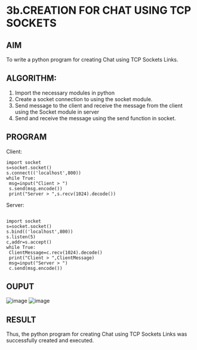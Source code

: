 # 3b.CREATION FOR CHAT USING TCP SOCKETS
## AIM
To write a python program for creating Chat using TCP Sockets Links.
## ALGORITHM:
1. Import the necessary modules in python
2. Create a socket connection to using the socket module.
3. Send message to the client and receive the message from the client using the Socket module in
 server
4. Send and receive the message using the send function in socket.
## PROGRAM
Client:
```
import socket
s=socket.socket()
s.connect(('localhost',800))
while True:
 msg=input("Client > ")
 s.send(msg.encode())
 print("Server > ",s.recv(1024).decode())

```
Server:
```

import socket
s=socket.socket()
s.bind(('localhost',800))
s.listen(5)
c,addr=s.accept()
while True:
 ClientMessage=c.recv(1024).decode()
 print("Client > ",ClientMessage)
 msg=input("Server > ")
 c.send(msg.encode())
```
## OUPUT
![image](https://github.com/hamza9559/3b_CHAT_USING_TCP_SOCKETS/assets/154586530/d5df9f2c-f15e-41c1-b2ed-754ded8dd501)
![image](https://github.com/hamza9559/3b_CHAT_USING_TCP_SOCKETS/assets/154586530/56ba345f-d693-4360-868c-c1339a72c7e1)

## RESULT
Thus, the python program for creating Chat using TCP Sockets Links was successfully 
created and executed.
